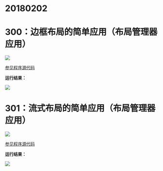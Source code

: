 # 20180202

# 300：边框布局的简单应用（布局管理器应用）

<img src="http://image.renkaigis.com/keepcoding/2018020201.png">

<a href="https://github.com/renkaigis/KeepCoding/tree/master/2018/02/02" target="_blank">参见程序源代码</a>

**运行结果：**

<img src="http://image.renkaigis.com/keepcoding/2018020202.png">

# 301：流式布局的简单应用（布局管理器应用）

<img src="http://image.renkaigis.com/keepcoding/2018020203.png">

<a href="https://github.com/renkaigis/KeepCoding/tree/master/2018/02/02" target="_blank">参见程序源代码</a>

**运行结果：**

<img src="http://image.renkaigis.com/keepcoding/2018020204.png">

